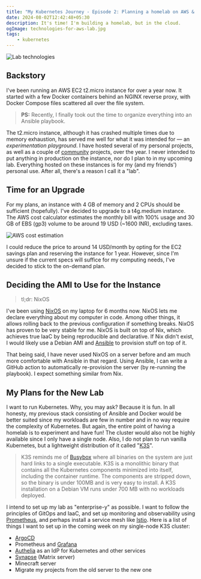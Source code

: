 ```yaml
---
title: "My Kubernetes Journey - Episode 2: Planning a homelab on AWS & K3S"
date: 2024-08-02T12:42:48+05:30
description: It's time! I'm building a homelab, but in the cloud.
ogImage: technologies-for-aws-lab.jpg
tags:
    - kubernetes
---
```


![Lab technologies](/technologies-for-aws-lab.jpg)

## Backstory

I've been running an AWS EC2 t2.micro instance for over a year now. It
started with a few Docker containers behind an NGINX reverse proxy, with
Docker Compose files scattered all over the file system.

> **PS:** Recently, I finally took out the time to organize everything
> into an Ansible playbook.

The t2.micro instance, although it has crashed multiple times due to
memory exhaustion, has served me well for what it was intended for — an
_experimentation playground_. I have hosted several of my personal
projects, as well as a couple of
[community](https://awesome-selfhosted.net) projects, over the year. I
never intended to put anything in production on the instance, nor do I
plan to in my upcoming lab. Everything hosted on these instances is for
my (and my friends') personal use. After all, there's a reason I call it
a "lab".

## Time for an Upgrade

For my plans, an instance with 4 GB of memory and 2 CPUs should be
sufficient (hopefully). I've decided to upgrade to a t4g.medium
instance. The AWS cost calculator estimates the monthly bill with 100%
usage and 30 GB of EBS (gp3) volume to be around 19 USD (~1600 INR),
excluding taxes.

![AWS cost estimation](/homelab-aws-cost-estimation.png)

I could reduce the price to around 14 USD/month by opting for the EC2
savings plan and reserving the instance for 1 year. However, since I'm
unsure if the current specs will suffice for my computing needs, I've
decided to stick to the on-demand plan.

## Deciding the AMI to Use for the Instance

> tl;dr: NixOS

I've been using [NixOS](https://nixos.org) on my laptop for 6 months
now. NixOS lets me declare everything about my computer in code. Among
other things, it allows rolling back to the previous configuration if
something breaks. NixOS has proven to be very stable for me. NixOS is
built on top of Nix, which achieves true IaaC by being reproducible and
declarative. If Nix didn't exist, I would likely use a Debian AMI and
[Ansible](https://ansible.com) to provision stuff on top of it.

That being said, I have never used NixOS on a server before and am much
more comfortable with Ansible in that regard. Using Ansible, I can write
a GitHub action to automatically re-provision the server (by re-running
the playbook). I expect something similar from Nix.

## My Plans for the New Lab

I want to run Kubernetes. Why, you may ask? Because it is fun. In all
honesty, my previous stack consisting of Ansible and Docker would be
better suited since my workloads are few in number and in no way require
the complexity of Kubernetes. But again, the entire point of having a
homelab is to experiment and have fun! The cluster would also not be
highly available since I only have a single node. Also, I do not plan to
run vanilla Kubernetes, but a lightweight distribution of it called
"[K3S](https://k3s.io)".

> K3S reminds me of [Busybox](https://busybox.net) where all binaries on
> the system are just hard links to a single executable. K3S is a
> monolithic binary that contains all the Kubernetes components
> minimized into itself, including the container runtime. The components
> are stripped down, so the binary is under 100MB and is very easy to
> install. A K3S installation on a Debian VM runs under 700 MB with no
> workloads deployed.

I intend to set up my lab as "enterprise-y" as possible. I want to
follow the principles of GitOps and IaaC, and set up monitoring and
observability using [Prometheus](https://prometheus.io), and perhaps
install a service mesh like [Istio](https://istio.io). Here is a list of things I want to
set up in the coming week on my single-node K3S cluster:

* [ArgoCD](https://argo-cd.readthedocs.io/en/stable/)
* Prometheus and [Grafana](https://grafana.com)
* [Authelia](https://www.authelia.com) as an IdP for Kubernetes and other services
* [Synapse](https://element-hq.github.io/synapse/latest/) (Matrix server)
* Minecraft server
* Migrate my projects from the old server to the new one
